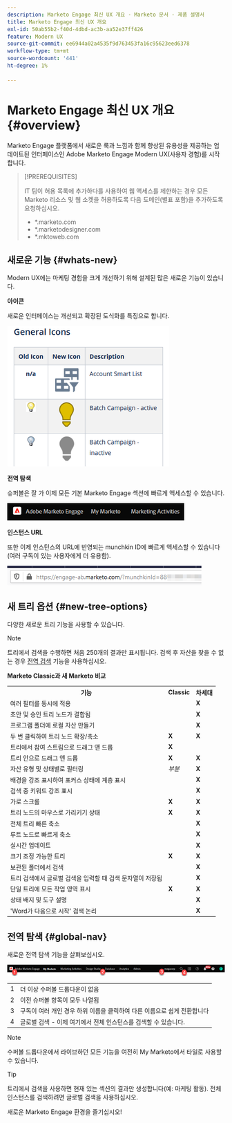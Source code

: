 ```yaml
---
description: Marketo Engage 최신 UX 개요 - Marketo 문서 - 제품 설명서
title: Marketo Engage 최신 UX 개요
exl-id: 50ab55b2-f40d-4dbd-ac3b-aa52e37ff426
feature: Modern UX
source-git-commit: ee6944a02a4535f9d763453fa16c95623eed6378
workflow-type: tm+mt
source-wordcount: '441'
ht-degree: 1%

---
```


# Marketo Engage 최신 UX 개요 {#overview}

Marketo Engage 플랫폼에서 새로운 룩과 느낌과 함께 향상된 유용성을 제공하는 업데이트된 인터페이스인 Adobe Marketo Engage Modern UX(사용자 경험)를 시작합니다.

>[!PREREQUISITES]
>
>IT 팀이 허용 목록에 추가하다를 사용하여 웹 액세스를 제한하는 경우 모든 Marketo 리소스 및 웹 소켓을 허용하도록 다음 도메인(별표 포함)을 추가하도록 요청하십시오.
>
>* *.marketo.com
>* *.marketodesigner.com
>* *.mktoweb.com

## 새로운 기능 {#whats-new}

Modern UX에는 마케팅 경험을 크게 개선하기 위해 설계된 많은 새로운 기능이 있습니다.

**아이콘**

새로운 인터페이스는 개선되고 확장된 도식화를 특징으로 합니다.

![](assets/overview-2.png)

**전역 탐색**

슈퍼볼은 잘 가 이제 모든 기본 Marketo Engage 섹션에 빠르게 액세스할 수 있습니다.

![](assets/overview-5.png)

**인스턴스 URL**

또한 이제 인스턴스의 URL에 반영되는 munchkin ID에 빠르게 액세스할 수 있습니다(여러 구독이 있는 사용자에게 더 유용함).

![](assets/overview-6.png)

## 새 트리 옵션 {#new-tree-options}

다양한 새로운 트리 기능을 사용할 수 있습니다.

>[!NOTE]
>
>트리에서 검색을 수행하면 처음 250개의 결과만 표시됩니다. 검색 후 자산을 찾을 수 없는 경우 [전역 검색](/help/marketo/product-docs/marketo-engage-modern-ux/using-the-global-search.md) 기능을 사용하십시오.

**Marketo Classic과 새 Marketo 비교**

<table> 
 <tbody>
  <tr>
   <th>기능</th> 
   <th>Classic</th> 
   <th>차세대</th> 
  </tr>
  <tr>
   <td>여러 필터를 동시에 적용</td> 
   <td></td> 
   <td><strong>X</strong></td>  
  </tr>
  <tr>
   <td>초안 및 승인 트리 노드가 결합됨</td> 
   <td></td> 
   <td><strong>X</strong></td> 
  </tr>
  <tr>
   <td>프로그램 폴더에 로컬 자산 만들기</td> 
   <td></td> 
   <td><strong>X</strong></td> 
  </tr>
  <tr>
   <td>두 번 클릭하여 트리 노드 확장/축소</td> 
   <td><strong>X</strong></td> 
   <td><strong>X</strong></td>  
  </tr>
  <tr>
   <td>트리에서 참여 스트림으로 드래그 앤 드롭</td> 
   <td><strong>X</strong></td> 
   <td></td> 
  </tr>
  <tr>
   <td>트리 안으로 드래그 앤 드롭</td> 
   <td><strong>X</strong></td> 
   <td><strong>X</strong></td> 
  </tr>
  <tr>
   <td>자산 유형 및 상태별로 필터링</td> 
   <td><i>부분</i></td> 
   <td><strong>X</strong></td>  
  </tr>
  <tr>
   <td>배경을 강조 표시하여 포커스 상태에 계층 표시</td> 
   <td></td> 
   <td><strong>X</strong></td> 
  </tr>
  <tr>
   <td>검색 중 키워드 강조 표시</td> 
   <td></td> 
   <td><strong>X</strong></td> 
  </tr>
  <tr>
   <td>가로 스크롤</td> 
   <td><strong>X</strong></td> 
   <td><strong>X</strong></td>  
  </tr>
  <tr>
   <td>트리 노드의 마우스로 가리키기 상태</td> 
   <td><strong>X</strong></td> 
   <td><strong>X</strong></td> 
  </tr>
  <tr>
   <td>전체 트리 빠른 축소</td> 
   <td></td> 
   <td><strong>X</strong></td> 
  </tr>
  <tr>
   <td>루트 노드로 빠르게 축소</td> 
   <td></td> 
   <td><strong>X</strong></td>  
  </tr>
  <tr>
   <td>실시간 업데이트</td> 
   <td></td> 
   <td><strong>X</strong></td> 
  </tr>
  <tr>
   <td>크기 조정 가능한 트리</td> 
   <td><strong>X</strong></td> 
   <td><strong>X</strong></td> 
  </tr>
  <tr>
   <td>보관된 폴더에서 검색</td> 
   <td></td> 
   <td><strong>X</strong></td>  
  </tr>
  <tr>
   <td>트리 검색에서 글로벌 검색을 입력할 때 검색 문자열이 저장됨</td> 
   <td></td> 
   <td><strong>X</strong></td> 
  </tr>
  <tr>
   <td>단일 트리에 모든 작업 영역 표시</td> 
   <td><strong>X</strong></td> 
   <td><strong>X</strong></td> 
  </tr>
  <tr>
   <td>상태 배지 및 도구 설명</td> 
   <td></td> 
   <td><strong>X</strong></td>  
  </tr>
  <tr>
   <td>'Word가 다음으로 시작' 검색 논리</td> 
   <td></td> 
   <td><strong>X</strong></td> 
  </tr>
 </tbody>
</table>

## 전역 탐색 {#global-nav}

새로운 전역 탐색 기능을 살펴보십시오.

![](assets/overview-7.png)

<table> 
 <tbody>
  <tr>
   <td>1</td> 
   <td>더 이상 수퍼볼 드롭다운이 없음</td> 
  </tr>
  <tr>
   <td>2</td> 
   <td>이전 슈퍼볼 항목이 모두 나열됨</td> 
  </tr>
  <tr>
  <tr>
   <td>3</td> 
   <td>구독이 여러 개인 경우 하위 이름을 클릭하여 다른 이름으로 쉽게 전환합니다</td> 
  </tr>
  <tr>
   <td>4</td> 
   <td>글로벌 검색 - 이제 여기에서 전체 인스턴스를 검색할 수 있습니다.</td> 
  </tr>
 </tbody>
</table>

>[!NOTE]
>
>수퍼볼 드롭다운에서 라이브하던 모든 기능을 여전히 My Marketo에서 타일로 사용할 수 있습니다.

>[!TIP]
>
>트리에서 검색을 사용하면 현재 있는 섹션의 결과만 생성합니다(예: 마케팅 활동). 전체 인스턴스를 검색하려면 글로벌 검색을 사용하십시오.

새로운 Marketo Engage 환경을 즐기십시오!
